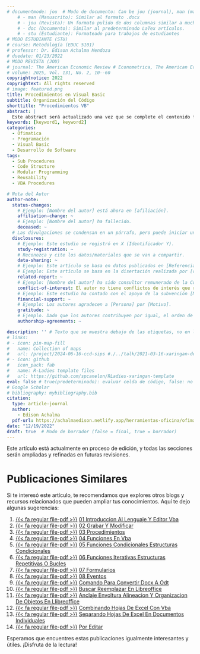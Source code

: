 ```yaml
---
# documentmode: jou  # Modo de documento: Can be jou (journal), man (manuscript), stu (student), or doc (document)
    # - man (Manuscrito): Similar al formato .docx
    # - jou (Revista): Un formato pulido de dos columnas similar a muchas revistas APA.
    # - doc (Documento): Similar al predeterminado LaTex artículos.
    # - stu (Estudiante): Formateado para trabajos de estudiantes
# MODO ESTUDIANTE (STU)
# course: Metodología (EDUC 5101)
# professor: Dr. Edison Achalma Mendoza
# duedate: 01/23/2022
# MODO REVISTA (JOU)
# journal: The American Economic Review # Econometrica, The American Economic Review, Revista de Economía, Revista de la CEPAL
# volume: 2025, Vol. 131, No. 2, 10--60
copyrightnotice: 2022
copyrightext: All rights reserved
# image: featured.png
title: Procedimientos en Visual Basic
subtitle: Organización del Código
shorttitle: "Procedimientos VB"
abstract: |
  Este abstract será actualizado una vez que se complete el contenido final del artículo.
keywords: [keyword1, keyword2]
categories:
  - Ofimatica
  - Programación  
  - Visual Basic  
  - Desarrollo de Software
tags:
  - Sub Procedures  
  - Code Structure  
  - Modular Programming  
  - Reusability  
  - VBA Procedures

# Nota del Autor
author-note:
  status-changes: 
    # Ejemplo: [Nombre del autor] está ahora en [afiliación].
    affiliation-change: ~
    # Ejemplo: [Nombre del autor] ha fallecido.
    deceased: ~
  # Las divulgaciones se condensan en un párrafo, pero puede iniciar un campo con dos saltos de línea para separarlas: \n\nNew 
  disclosures:
    # Ejemplo: Este estudio se registró en X (Identificador Y).
    study-registration: ~
    # Reconozca y cite los datos/materiales que se van a compartir.
    data-sharing: ~
    # Ejemplo: Este artículo se basa en datos publicados en [Referencia].
    # Ejemplo: Este artículo se basa en la disertación realizada por [cita].
    related-report: ~
    # Ejemplo: [Nombre del autor] ha sido consultor remunerado de la Corporación X, que ha financiado este estudio.
    conflict-of-interest: El autor no tiene conflictos de interés que revelar.
    # Ejemplo: Este estudio ha contado con el apoyo de la subvención [Número de subvención] de [Fuente de financiación].
    financial-support: ~
    # Ejemplo: Los autores agradecen a [Persona] por [Motivo].
    gratitude: ~
    # Ejemplo. Dado que los autores contribuyen por igual, el orden de autoría se determinó mediante el lanzamiento de una moneda al aire.
    authorship-agreements: ~

description: '' # Texto que se muestra debajo de las etiquetas, no en la página del listado
# links:
# - icon: pin-map-fill
#   name: Collection of maps
#   url: /project/2024-06-16-ccd-sips #./../talk/2021-03-16-xaringan-deploy-demo/
# - icon: github
#   icon_pack: fab
#   name: R-Ladies template files
#   url: https://github.com/spcanelon/RLadies-xaringan-template
eval: false # true(predeterminado): evaluar celda de código, false: no evaluar la celda de código
# Google Scholar
# bibliography: mybibliography.bib
citation:
  type: article-journal
  author:
    - Edison Achalma
  pdf-url: https://achalmaedison.netlify.app/herramientas-oficina/ofimatica/2022-12-19-03-procedimientos/index.pdf
date: "12/19/2022"
draft: true  # Modo de borrador (false = final, true = borrador)
---
```










Este artículo está actualmente en proceso de edición, y todas las secciones serán ampliadas y refinadas en futuras revisiones.


# Publicaciones Similares

Si te interesó este artículo, te recomendamos que explores otros blogs y recursos relacionados que pueden ampliar tus conocimientos. Aquí te dejo algunas sugerencias:


1. [{{< fa regular file-pdf >}}](https://achalmaedison.netlify.app/herramientas-oficina/ofimatica/2022-12-05-01-introduccion-al-lenguaje-y-editor-vba/index.pdf) [01 Introduccion Al Lenguaje Y Editor Vba](https://achalmaedison.netlify.app/herramientas-oficina/ofimatica/2022-12-05-01-introduccion-al-lenguaje-y-editor-vba)
2. [{{< fa regular file-pdf >}}](https://achalmaedison.netlify.app/herramientas-oficina/ofimatica/2022-12-12-02-grabar-y-modificar/index.pdf) [02 Grabar Y Modificar](https://achalmaedison.netlify.app/herramientas-oficina/ofimatica/2022-12-12-02-grabar-y-modificar)
3. [{{< fa regular file-pdf >}}](https://achalmaedison.netlify.app/herramientas-oficina/ofimatica/2022-12-19-03-procedimientos/index.pdf) [03 Procedimientos](https://achalmaedison.netlify.app/herramientas-oficina/ofimatica/2022-12-19-03-procedimientos)
4. [{{< fa regular file-pdf >}}](https://achalmaedison.netlify.app/herramientas-oficina/ofimatica/2022-12-26-04-funciones-en-vba/index.pdf) [04 Funciones En Vba](https://achalmaedison.netlify.app/herramientas-oficina/ofimatica/2022-12-26-04-funciones-en-vba)
5. [{{< fa regular file-pdf >}}](https://achalmaedison.netlify.app/herramientas-oficina/ofimatica/2023-01-02-05-funciones-condicionales-estructuras-condicionales/index.pdf) [05 Funciones Condicionales Estructuras Condicionales](https://achalmaedison.netlify.app/herramientas-oficina/ofimatica/2023-01-02-05-funciones-condicionales-estructuras-condicionales)
6. [{{< fa regular file-pdf >}}](https://achalmaedison.netlify.app/herramientas-oficina/ofimatica/2023-01-09-06-funciones-iterativas-estructuras-repetitivas-o-bucles/index.pdf) [06 Funciones Iterativas Estructuras Repetitivas O Bucles](https://achalmaedison.netlify.app/herramientas-oficina/ofimatica/2023-01-09-06-funciones-iterativas-estructuras-repetitivas-o-bucles)
7. [{{< fa regular file-pdf >}}](https://achalmaedison.netlify.app/herramientas-oficina/ofimatica/2023-01-16-07-formularios/index.pdf) [07 Formularios](https://achalmaedison.netlify.app/herramientas-oficina/ofimatica/2023-01-16-07-formularios)
8. [{{< fa regular file-pdf >}}](https://achalmaedison.netlify.app/herramientas-oficina/ofimatica/2023-01-23-08-eventos/index.pdf) [08 Eventos](https://achalmaedison.netlify.app/herramientas-oficina/ofimatica/2023-01-23-08-eventos)
9. [{{< fa regular file-pdf >}}](https://achalmaedison.netlify.app/herramientas-oficina/ofimatica/2023-03-17-comando-para-convertir-docx-a-odt/index.pdf) [Comando Para Convertir Docx A Odt](https://achalmaedison.netlify.app/herramientas-oficina/ofimatica/2023-03-17-comando-para-convertir-docx-a-odt)
10. [{{< fa regular file-pdf >}}](https://achalmaedison.netlify.app/herramientas-oficina/ofimatica/2023-04-03-buscar-reemplazar-en-libreoffice/index.pdf) [Buscar Reemplazar En Libreoffice](https://achalmaedison.netlify.app/herramientas-oficina/ofimatica/2023-04-03-buscar-reemplazar-en-libreoffice)
11. [{{< fa regular file-pdf >}}](https://achalmaedison.netlify.app/herramientas-oficina/ofimatica/2023-05-21-anclaje-envoltura-alineacion-y-organizacion-de-objetos-en-llibreoffice/index.pdf) [Anclaje Envoltura Alineacion Y Organizacion De Objetos En Llibreoffice](https://achalmaedison.netlify.app/herramientas-oficina/ofimatica/2023-05-21-anclaje-envoltura-alineacion-y-organizacion-de-objetos-en-llibreoffice)
12. [{{< fa regular file-pdf >}}](https://achalmaedison.netlify.app/herramientas-oficina/ofimatica/2023-05-31-combinando-hojas-de-excel-con-vba/index.pdf) [Combinando Hojas De Excel Con Vba](https://achalmaedison.netlify.app/herramientas-oficina/ofimatica/2023-05-31-combinando-hojas-de-excel-con-vba)
13. [{{< fa regular file-pdf >}}](https://achalmaedison.netlify.app/herramientas-oficina/ofimatica/2023-06-05-separando-hojas-de-excel-en-documentos-individuales/index.pdf) [Separando Hojas De Excel En Documentos Individuales](https://achalmaedison.netlify.app/herramientas-oficina/ofimatica/2023-06-05-separando-hojas-de-excel-en-documentos-individuales)
14. [{{< fa regular file-pdf >}}](https://achalmaedison.netlify.app/herramientas-oficina/ofimatica/2024-03-31-por-editar/index.pdf) [Por Editar](https://achalmaedison.netlify.app/herramientas-oficina/ofimatica/2024-03-31-por-editar)


Esperamos que encuentres estas publicaciones igualmente interesantes y útiles. ¡Disfruta de la lectura!

